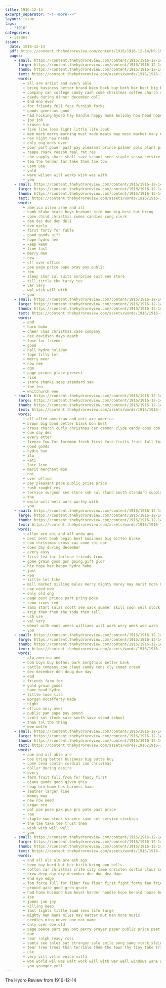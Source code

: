 ```yaml
---
title: 1916-12-14
excerpt_separator: "<!--more-->"
layout: issue
tags:
  - "1916"
categories:
  - issues
issue:
  date: 1916-12-14
  pdf: https://content.thehydroreview.com/content/1916/1916-12-14/HR-1916-12-14.pdf
  pages:
    - small: https://content.thehydroreview.com/content/1916/1916-12-14/small/HR-1916-12-14-01.jpg
      large: https://content.thehydroreview.com/content/1916/1916-12-14/large/HR-1916-12-14-01.jpg
      thumb: https://content.thehydroreview.com/content/1916/1916-12-14/thumbnails/HR-1916-12-14-01.jpg
      text: https://content.thehydroreview.com/assets/words/1916/1916-12-14/HR-1916-12-14-01.txt
      words:
        - all are artist and avery able
        - bring business better brand been back buy both bar best big bills but
        - company can college candy cash come christmas coffee church cream cover
        - deedy during dinner december doll
        - end eno ever
        - for friends full face furnish forks
        - goods generous good
        - had hocking hydro hay handle happy home holiday how head hope her has
        - joy job
        - krusen kin
        - live line loss light little life look
        - men mark merry morning must made meats may most market many money method
        - ney night new needs
        - only ong ones over
        - poor part power past pay pleasant prince palmer pols plant prem present pickle
        - reape roark reason real rat res
        - she supply share shall save school seed staple sessa service sante savory sing staring stock star
        - tea the tender tar take them tae ton
        - uson use
        - vold
        - ware wilson will works wish was with
        - you
    - small: https://content.thehydroreview.com/content/1916/1916-12-14/small/HR-1916-12-14-02.jpg
      large: https://content.thehydroreview.com/content/1916/1916-12-14/large/HR-1916-12-14-02.jpg
      thumb: https://content.thehydroreview.com/content/1916/1916-12-14/thumbnails/HR-1916-12-14-02.jpg
      text: https://content.thehydroreview.com/assets/words/1916/1916-12-14/HR-1916-12-14-02.txt
      words:
        - america allen arne and all
        - bank blake brate boys brabant bird bon big best but bring
        - come child christmas comes candies cong clerk
        - den dec due don deli
        - eve early
        - first forty for fable
        - good goods gift
        - hope hydro hem
        - keep keen
        - line last
        - merry men
        - new
        - off over office
        - pee page price pape pray pay public
        - ren
        - sleep shor sul suits surprise suit see store
        - till tittle the tardy tee
        - var very
        - wal wish will with
        - you
    - small: https://content.thehydroreview.com/content/1916/1916-12-14/small/HR-1916-12-14-03.jpg
      large: https://content.thehydroreview.com/content/1916/1916-12-14/large/HR-1916-12-14-03.jpg
      thumb: https://content.thehydroreview.com/content/1916/1916-12-14/thumbnails/HR-1916-12-14-03.jpg
      text: https://content.thehydroreview.com/assets/words/1916/1916-12-14/HR-1916-12-14-03.txt
      words:
        - and
        - burn bobo
        - cheer chas christmas case company
        - dec davidson days death
        - fuse for friends
        - good
        - hall hydro holiday
        - lope lilly let
        - merry meer
        - now nee
        - ogo
        - page prince place present
        - rice
        - store shanks seas standard sek
        - the ten
        - whitchurch wee
    - small: https://content.thehydroreview.com/content/1916/1916-12-14/small/HR-1916-12-14-04.jpg
      large: https://content.thehydroreview.com/content/1916/1916-12-14/large/HR-1916-12-14-04.jpg
      thumb: https://content.thehydroreview.com/content/1916/1916-12-14/thumbnails/HR-1916-12-14-04.jpg
      text: https://content.thehydroreview.com/assets/words/1916/1916-12-14/HR-1916-12-14-04.txt
      words:
        - all allen american and anti axe america
        - brown big bond better black bon best
        - cross church curly christmas car cannon clyde candy cons con cedar candies
        - due day dec
        - every etter
        - freeze few for foreman fresh first fore fruits fruit full ford
        - good goods
        - hydro hon
        - ila
        - kati
        - late line
        - merit merchant mou
        - not
        - over office
        - pay pleasant pape public prise price
        - rush raught res
        - service surgeon see store soh sul stand south standard supply
        - the
        - waite will well work worthy with
        - you
    - small: https://content.thehydroreview.com/content/1916/1916-12-14/small/HR-1916-12-14-05.jpg
      large: https://content.thehydroreview.com/content/1916/1916-12-14/large/HR-1916-12-14-05.jpg
      thumb: https://content.thehydroreview.com/content/1916/1916-12-14/thumbnails/HR-1916-12-14-05.jpg
      text: https://content.thehydroreview.com/assets/words/1916/1916-12-14/HR-1916-12-14-05.txt
      words:
        - allen are ani and all anda ana
        - best bent bank begin beat business big bitten blake
        - can christmas cross cai come chi car
        - does day during december
        - every easy
        - first fea for fortune friends from
        - gone grain good gon going gift glor
        - hie hope her happy hydro habe
        - just
        - kea
        - little let like
        - mill market milling mules merry mighty morey may merit more magic mas
        - noe need new
        - only old ong
        - page past prince part pring poke
        - reno rives red
        - sams start salas scott see sack summer skill soon sell stock strength stove
        - trip than then the toda them tell
        - uch use
        - val very
        - wheat with want weeks williams will work wery week wee wish
        - you
    - small: https://content.thehydroreview.com/content/1916/1916-12-14/small/HR-1916-12-14-06.jpg
      large: https://content.thehydroreview.com/content/1916/1916-12-14/large/HR-1916-12-14-06.jpg
      thumb: https://content.thehydroreview.com/content/1916/1916-12-14/thumbnails/HR-1916-12-14-06.jpg
      text: https://content.thehydroreview.com/assets/words/1916/1916-12-14/HR-1916-12-14-06.txt
      words:
        - ala america and
        - bon boys buy bethel bark bergthold better bank
        - cattle company coe claud candy cons cly comet cream
        - dec december den doug due day
        - ead
        - friends farm for
        - gold grain goods
        - home head hydro
        - little lose lita
        - morgan mccafferty made
        - night
        - office only over
        - public pan pape pay pound
        - scott sul stock sale south save stand school
        - than tal the thing
        - wee wolfe
    - small: https://content.thehydroreview.com/content/1916/1916-12-14/small/HR-1916-12-14-07.jpg
      large: https://content.thehydroreview.com/content/1916/1916-12-14/large/HR-1916-12-14-07.jpg
      thumb: https://content.thehydroreview.com/content/1916/1916-12-14/thumbnails/HR-1916-12-14-07.jpg
      text: https://content.thehydroreview.com/assets/words/1916/1916-12-14/HR-1916-12-14-07.txt
      words:
        - aue and all able are
        - bos bring better business big butte buy
        - come cena contin cordial can christmas
        - dollar during desire
        - every
        - farm fruit full from for fancy first
        - giang goods good given ghia
        - heap hin home has harness haan
        - leather larger line
        - money may
        - new now need
        - organ ore
        - pat poe pose pak pua pro pate past price
        - rae
        - staple sue stock sincere save set service stockton
        - the tae take tee trust them
        - wish with will well
        - you
    - small: https://content.thehydroreview.com/content/1916/1916-12-14/small/HR-1916-12-14-08.jpg
      large: https://content.thehydroreview.com/content/1916/1916-12-14/large/HR-1916-12-14-08.jpg
      thumb: https://content.thehydroreview.com/content/1916/1916-12-14/thumbnails/HR-1916-12-14-08.jpg
      text: https://content.thehydroreview.com/assets/words/1916/1916-12-14/HR-1916-12-14-08.txt
      words:
        - and all als alm are ach ago
        - been buy burd but bec birth bring bon bells
        - cotton car christmas crite city came christen curtis claus come can cons cry
        - drew deep day dry december dec due dea days
        - end eye edge
        - fon force full for fiber few floor first fight forty fan frie from fire far foll front
        - ground gate good gren grate
        - had home husband him hovel harder handle hope herald house host hand has hut hydro hen hamilton her heads
        - ise
        - jones job joy
        - killing keep
        - last lights little loud less life large
        - mighty men mans miles may matter mut man more music
        - needles ning never nov not name
        - only over obe old
        - page peace part pay pot perry prayer paper public price peat piana pon place profit people
        - que
        - rear ralph ready ross
        - santa see sales sat stranger sale smile song sang stack sleigh seem streets south she settle snow salle son santy sad sul
        - tear tree trees than terrible them the town thy tiny take trip ten toward thee tal
        - use
        - very vill ville voice villa
        - won world wil was walt work will with war well windows wane way
        - you younger yell
---
```


The Hydro Review from 1916-12-14

<!--more-->

